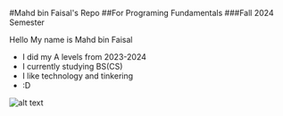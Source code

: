 #Mahd bin Faisal's Repo 
##For Programing Fundamentals 
###Fall 2024 Semester 

Hello My name is Mahd bin Faisal 
- I did my A levels from 2023-2024
- I currently studying BS(CS)
- I like technology and tinkering
- :D

![alt text](https://helloartsy.com/wp-content/uploads/kids/cats/cat_drawing_for_kids/cat-drawing-for-kids_step-6.jpg)
